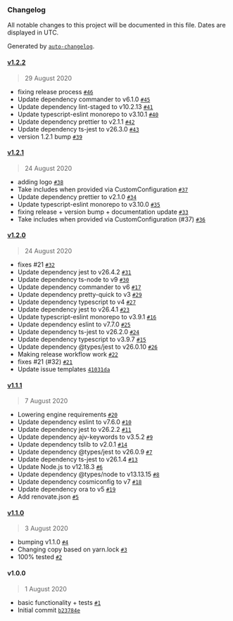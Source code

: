 ### Changelog

All notable changes to this project will be documented in this file. Dates are displayed in UTC.

Generated by [`auto-changelog`](https://github.com/CookPete/auto-changelog).

#### [v1.2.2](https://github.com/gagoar/codeowners-generator/compare/v1.2.1...v1.2.2)

> 29 August 2020

- fixing release process [`#46`](https://github.com/gagoar/codeowners-generator/pull/46)
- Update dependency commander to v6.1.0 [`#45`](https://github.com/gagoar/codeowners-generator/pull/45)
- Update dependency lint-staged to v10.2.13 [`#41`](https://github.com/gagoar/codeowners-generator/pull/41)
- Update typescript-eslint monorepo to v3.10.1 [`#40`](https://github.com/gagoar/codeowners-generator/pull/40)
- Update dependency prettier to v2.1.1 [`#42`](https://github.com/gagoar/codeowners-generator/pull/42)
- Update dependency ts-jest to v26.3.0 [`#43`](https://github.com/gagoar/codeowners-generator/pull/43)
- version 1.2.1 bump [`#39`](https://github.com/gagoar/codeowners-generator/pull/39)

#### [v1.2.1](https://github.com/gagoar/codeowners-generator/compare/v1.2.0...v1.2.1)

> 24 August 2020

- adding logo [`#38`](https://github.com/gagoar/codeowners-generator/pull/38)
- Take includes when provided via CustomConfiguration [`#37`](https://github.com/gagoar/codeowners-generator/pull/37)
- Update dependency prettier to v2.1.0 [`#34`](https://github.com/gagoar/codeowners-generator/pull/34)
- Update typescript-eslint monorepo to v3.10.0 [`#35`](https://github.com/gagoar/codeowners-generator/pull/35)
- fixing release + version bump + documentation update [`#33`](https://github.com/gagoar/codeowners-generator/pull/33)
- Take includes when provided via CustomConfiguration (#37) [`#36`](https://github.com/gagoar/codeowners-generator/issues/36)

#### [v1.2.0](https://github.com/gagoar/codeowners-generator/compare/v1.1.1...v1.2.0)

> 24 August 2020

- fixes #21 [`#32`](https://github.com/gagoar/codeowners-generator/pull/32)
- Update dependency jest to v26.4.2 [`#31`](https://github.com/gagoar/codeowners-generator/pull/31)
- Update dependency ts-node to v9 [`#30`](https://github.com/gagoar/codeowners-generator/pull/30)
- Update dependency commander to v6 [`#17`](https://github.com/gagoar/codeowners-generator/pull/17)
- Update dependency pretty-quick to v3 [`#29`](https://github.com/gagoar/codeowners-generator/pull/29)
- Update dependency typescript to v4 [`#27`](https://github.com/gagoar/codeowners-generator/pull/27)
- Update dependency jest to v26.4.1 [`#23`](https://github.com/gagoar/codeowners-generator/pull/23)
- Update typescript-eslint monorepo to v3.9.1 [`#16`](https://github.com/gagoar/codeowners-generator/pull/16)
- Update dependency eslint to v7.7.0 [`#25`](https://github.com/gagoar/codeowners-generator/pull/25)
- Update dependency ts-jest to v26.2.0 [`#24`](https://github.com/gagoar/codeowners-generator/pull/24)
- Update dependency typescript to v3.9.7 [`#15`](https://github.com/gagoar/codeowners-generator/pull/15)
- Update dependency @types/jest to v26.0.10 [`#26`](https://github.com/gagoar/codeowners-generator/pull/26)
- Making release workflow work [`#22`](https://github.com/gagoar/codeowners-generator/pull/22)
- fixes #21 (#32) [`#21`](https://github.com/gagoar/codeowners-generator/issues/21)
- Update issue templates [`41031da`](https://github.com/gagoar/codeowners-generator/commit/41031daa340b83d87374e5cff4e8e406906f78ea)

#### [v1.1.1](https://github.com/gagoar/codeowners-generator/compare/v1.1.0...v1.1.1)

> 7 August 2020

- Lowering engine requirements [`#20`](https://github.com/gagoar/codeowners-generator/pull/20)
- Update dependency eslint to v7.6.0 [`#10`](https://github.com/gagoar/codeowners-generator/pull/10)
- Update dependency jest to v26.2.2 [`#11`](https://github.com/gagoar/codeowners-generator/pull/11)
- Update dependency ajv-keywords to v3.5.2 [`#9`](https://github.com/gagoar/codeowners-generator/pull/9)
- Update dependency tslib to v2.0.1 [`#14`](https://github.com/gagoar/codeowners-generator/pull/14)
- Update dependency @types/jest to v26.0.9 [`#7`](https://github.com/gagoar/codeowners-generator/pull/7)
- Update dependency ts-jest to v26.1.4 [`#13`](https://github.com/gagoar/codeowners-generator/pull/13)
- Update Node.js to v12.18.3 [`#6`](https://github.com/gagoar/codeowners-generator/pull/6)
- Update dependency @types/node to v13.13.15 [`#8`](https://github.com/gagoar/codeowners-generator/pull/8)
- Update dependency cosmiconfig to v7 [`#18`](https://github.com/gagoar/codeowners-generator/pull/18)
- Update dependency ora to v5 [`#19`](https://github.com/gagoar/codeowners-generator/pull/19)
- Add renovate.json [`#5`](https://github.com/gagoar/codeowners-generator/pull/5)

#### [v1.1.0](https://github.com/gagoar/codeowners-generator/compare/v1.0.0...v1.1.0)

> 3 August 2020

- bumping v1.1.0 [`#4`](https://github.com/gagoar/codeowners-generator/pull/4)
- Changing copy based on yarn.lock [`#3`](https://github.com/gagoar/codeowners-generator/pull/3)
- 100% tested [`#2`](https://github.com/gagoar/codeowners-generator/pull/2)

#### v1.0.0

> 1 August 2020

- basic functionality + tests [`#1`](https://github.com/gagoar/codeowners-generator/pull/1)
- Initial commit [`b23784e`](https://github.com/gagoar/codeowners-generator/commit/b23784ec9aee2faef91b502c70adf1dd79675ebf)
